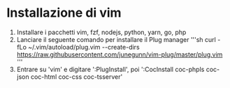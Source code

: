 # Installazione di vim

1. Installare i pacchetti vim, fzf, nodejs, python, yarn, go, php
2. Lanciare il seguente comando per installare il Plug manager
    '''sh
    curl -fLo ~/.vim/autoload/plug.vim --create-dirs https://raw.githubusercontent.com/junegunn/vim-plug/master/plug.vim    
    '''
3. Entrare su 'vim' e digitare ':PlugInstall', poi ':CocInstall coc-phpls coc-json coc-html coc-css coc-tsserver'